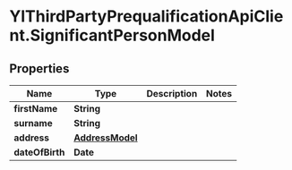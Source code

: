 # YlThirdPartyPrequalificationApiClient.SignificantPersonModel

## Properties

Name | Type | Description | Notes
------------ | ------------- | ------------- | -------------
**firstName** | **String** |  | 
**surname** | **String** |  | 
**address** | [**AddressModel**](AddressModel.md) |  | 
**dateOfBirth** | **Date** |  | 


